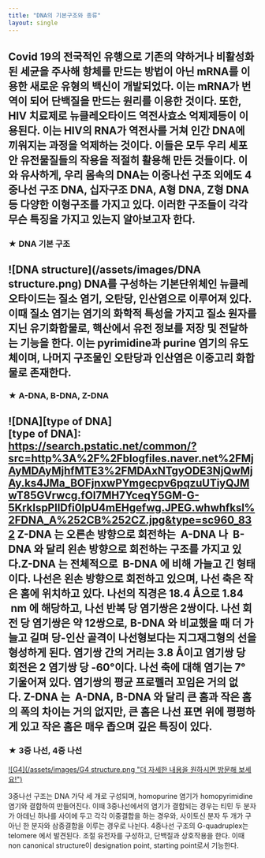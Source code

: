 ```yaml
---
title: "DNA의 기본구조와 종류"
layout: single
---
```

Covid 19의 전국적인 유행으로 기존의 약하거나 비활성화된 세균을 주사해 항체를 만드는 방법이 아닌 mRNA를 이용한 새로운 유형의 백신이 개발되었다. 이는 mRNA가 번역이 되어 단백질을 만드는 원리를 이용한 것이다. 또한, HIV 치료제로 뉴클레오타이드 역전사효소 억제제등이 이용된다. 이는 HIV의 RNA가 역전사를 거쳐 인간 DNA에 끼워지는 과정을 억제하는 것이다. 이들은 모두 우리 세포 안 유전물질들의 작용을 적절히 활용해 만든 것들이다. 이와 유사하게, 우리 몸속의 DNA는 이중나선 구조 외에도 4중나선 구조 DNA, 십자구조 DNA, A형 DNA, Z형 DNA등 다양한 이형구조를 가지고 있다. 이러한 구조들이 각각 무슨 특징을 가지고 있는지 알아보고자 한다. 
---
### ★ DNA 기본 구조
![DNA structure](/assets/images/DNA structure.png)
DNA를 구성하는 기본단위체인 뉴클레오타이드는 질소 염기, 오탄당, 인산염으로 이루어져 있다. 이때 질소 염기는 염기의 화학적 특성을 가지고 질소 원자를 지닌 유기화합물로, 핵산에서 유전 정보를 저장 및 전달하는 기능을 한다. 이는 pyrimidine과 purine 염기의 유도체이며, 나머지 구조물인 오탄당과 인산염은 이중고리 화합물로 존재한다.
---
### ★ A-DNA, B-DNA, Z-DNA
![DNA][type of DNA]<br>
[type of DNA]: https://search.pstatic.net/common/?src=http%3A%2F%2Fblogfiles.naver.net%2FMjAyMDAyMjhfMTE3%2FMDAxNTgyODE3NjQwMjAy.ks4JMa_BOFjnxwPYmgecpv6pqzuUTiyQJMwT85GVrwcg.fOl7MH7YceqY5GM-G-5KrkIspPIlDfi0IpU4mEHgefwg.JPEG.whwhfksl%2FDNA_A%252CB%252CZ.jpg&type=sc960_832
Z-DNA 는 오른손 방향으로 회전하는  A-DNA 나  B-DNA 와 달리 왼손 방향으로 회전하는 구조를 가지고 있다.Z-DNA 는 전체적으로  B-DNA 에 비해 가늘고 긴 형태이다. 나선은 왼손 방향으로 회전하고 있으며, 나선 축은 작은 홈에 위치하고 있다. 나선의 직경은 18.4 Å으로 1.84  nm 에 해당하고, 나선 반복 당 염기쌍은 2쌍이다. 나선 회전 당 염기쌍은 약 12쌍으로, B-DNA 와 비교했을 때 더 가늘고 길며 당-인산 골격이 나선형보다는 지그재그형의 선을 형성하게 된다. 염기쌍 간의 거리는 3.8 Å이고 염기쌍 당 회전은 2 염기쌍 당 -60°이다. 나선 축에 대해 염기는 7° 기울어져 있다. 염기쌍의 평균 프로펠러 꼬임은 거의 없다. Z-DNA 는  A-DNA, B-DNA 와 달리 큰 홈과 작은 홈의 폭의 차이는 거의 없지만, 큰 홈은 나선 표면 위에 평평하게 있고 작은 홈은 매우 좁으며 깊은 특징이 있다.
---
### ★ 3중 나선, 4중 나선
[![G4](/assets/images/G4 structure.png "더 자세한 내용을 원하시면 방문해 보세요!")](https://www.dongascience.com/news.php?idx=40451)

3중나선 구조는 DNA 가닥 세 개로 구성되며, homopurine 염기가 homopyrimidine 염기와 결합하여 만들어진다. 이때 3중나선에서의 염기가 결합되는 경우는 티민 두 분자가 아데닌 하나를 사이에 두고 각각 이중결합을 하는 경우와, 사이토신 분자 두 개가 구아닌 한 분자와 삼중결합을 이루는 경우로 나뉜다. 4중나선 구조의 G-quadruplex는 telomere 에서 발견된다. 조절 유전자를 구성하고, 단백질과 상호작용을 한다. 이때 non canonical structure이 designation point, starting point로서 기능한다.
